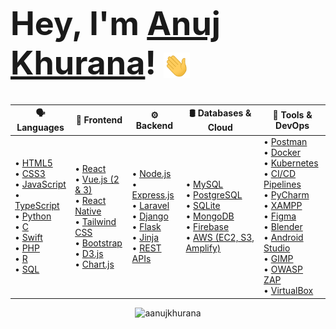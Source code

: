 <h1 style="font-size: 3.25rem; font-weight: bold;">
  Hey, I'm 
  <a href="https://aanujkhurana.netlify.app" target="_blank" rel="noreferrer">Anuj Khurana</a>!
  <img src="/wave.gif" width="42px" style="vertical-align: middle;">
</h1>

<table>
  <thead>
    <tr>
      <th>🗣️ Languages</th>
      <th>🌈 Frontend</th>
      <th>⚙️ Backend</th>
      <th>🛢️ Databases & Cloud</th>
      <th>🧰 Tools & DevOps</th>
    </tr>
  </thead>
  <tbody>
    <tr>
      <td>
        • <a href="https://developer.mozilla.org/en-US/docs/Web/HTML">HTML5</a><br/>
        • <a href="https://developer.mozilla.org/en-US/docs/Web/CSS">CSS3</a><br/>
        • <a href="https://developer.mozilla.org/en-US/docs/Web/JavaScript">JavaScript</a><br/>
        • <a href="https://www.typescriptlang.org/">TypeScript</a><br/>
        • <a href="https://www.python.org/">Python</a><br/>
        • <a href="https://en.wikipedia.org/wiki/C_(programming_language)">C</a><br/>
        • <a href="https://developer.apple.com/swift/">Swift</a><br/>
        • <a href="https://www.php.net/">PHP</a><br/>
        • <a href="https://www.r-project.org/">R</a><br/>
        • <a href="https://www.w3schools.com/sql/">SQL</a>
      </td>
      <td>
        • <a href="https://reactjs.org/">React</a><br/>
        • <a href="https://vuejs.org/">Vue.js (2 & 3)</a><br/>
        • <a href="https://reactnative.dev/">React Native</a><br/>
        • <a href="https://tailwindcss.com/">Tailwind CSS</a><br/>
        • <a href="https://getbootstrap.com/">Bootstrap</a><br/>
        • <a href="https://d3js.org/">D3.js</a><br/>
        • <a href="https://www.chartjs.org/">Chart.js</a>
      </td>
      <td>
        • <a href="https://nodejs.org/">Node.js</a><br/>
        • <a href="https://expressjs.com/">Express.js</a><br/>
        • <a href="https://laravel.com/">Laravel</a><br/>
        • <a href="https://www.djangoproject.com/">Django</a><br/>
        • <a href="https://flask.palletsprojects.com/">Flask</a><br/>
        • <a href="https://jinja.palletsprojects.com/">Jinja</a><br/>
        • <a href="https://restfulapi.net/">REST APIs</a>
      </td>
      <td>
        • <a href="https://www.mysql.com/">MySQL</a><br/>
        • <a href="https://www.postgresql.org/">PostgreSQL</a><br/>
        • <a href="https://www.sqlite.org/">SQLite</a><br/>
        • <a href="https://www.mongodb.com/">MongoDB</a><br/>
        • <a href="https://firebase.google.com/">Firebase</a><br/>
        • <a href="https://aws.amazon.com/">AWS (EC2, S3, Amplify)</a>
      </td>
      <td>
        • <a href="https://www.postman.com/">Postman</a><br/>
        • <a href="https://www.docker.com/">Docker</a><br/>
        • <a href="https://kubernetes.io/">Kubernetes</a><br/>
        • <a href="https://www.atlassian.com/continuous-delivery">CI/CD Pipelines</a><br/>
        • <a href="https://www.jetbrains.com/pycharm/">PyCharm</a><br/>
        • <a href="https://www.apachefriends.org/">XAMPP</a><br/>
        • <a href="https://www.figma.com/">Figma</a><br/>
        • <a href="https://www.blender.org/">Blender</a><br/>
        • <a href="https://developer.android.com/studio">Android Studio</a><br/>
        • <a href="https://www.gimp.org/">GIMP</a><br/>
        • <a href="https://owasp.org/www-project-zap/">OWASP ZAP</a><br/>
        • <a href="https://www.virtualbox.org/">VirtualBox</a>
      </td>
    </tr>
  </tbody>
</table>

<!-- LANG CARD -->
<p align="center">
  <img src="https://github-readme-stats.vercel.app/api/top-langs?username=aanujkhurana&show_icons=true&locale=en&layout=compact&theme=transparent" alt="aanujkhurana" />
</p>
